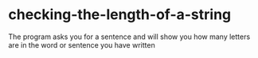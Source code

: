 # checking-the-length-of-a-string
The program asks you for a sentence and will show you how many letters are in the word or sentence you have written
